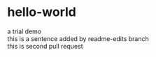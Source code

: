 # hello-world
a trial demo  
this is a sentence added by readme-edits branch  
this is second pull request  
